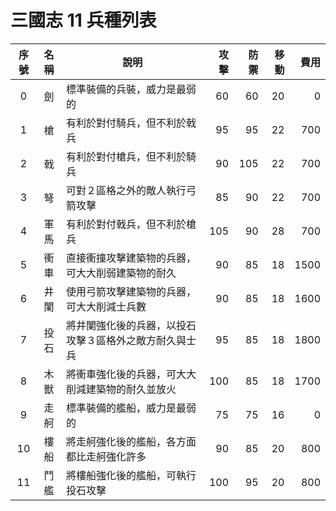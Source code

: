 # 三國志 11 兵種列表

|序號|名稱|說明|攻擊|防禦|移動|費用|
|:-:|:-:|-|-:|-:|-:|-:|
|0|劍|標準裝備的兵裝，威力是最弱的|60|60|20|0|
|1|槍|有利於對付騎兵，但不利於戟兵|95|95|22|700|
|2|戟|有利於對付槍兵，但不利於騎兵|90|105|22|700|
|3|弩|可對２區格之外的敵人執行弓箭攻擊|85|90|22|700|
|4|軍馬|有利於對付戟兵，但不利於槍兵|105|90|28|700|
|5|衝車|直接衝撞攻擊建築物的兵器，可大大削弱建築物的耐久|90|85|18|1500|
|6|井闌|使用弓箭攻擊建築物的兵器，可大大削減士兵數|90|85|18|1600|
|7|投石|將井闌強化後的兵器，以投石攻擊３區格外之敵方耐久與士兵|95|85|18|1800|
|8|木獸|將衝車強化後的兵器，可大大削減建築物的耐久並放火|100|85|18|1700|
|9|走舸|標準裝備的艦船，威力是最弱的|75|75|16|0|
|10|樓船|將走舸強化後的艦船，各方面都比走舸強化許多|90|85|20|800|
|11|鬥艦|將樓船強化後的艦船，可執行投石攻擊|100|95|20|800|
